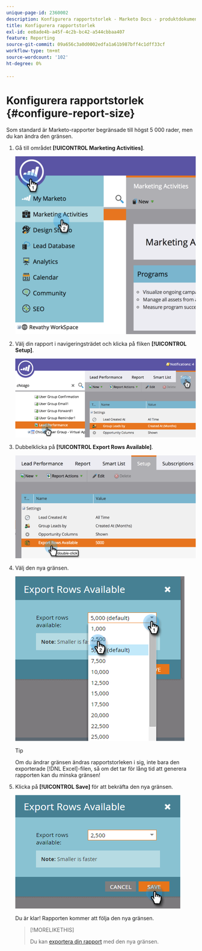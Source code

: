 ```yaml
---
unique-page-id: 2360002
description: Konfigurera rapportstorlek - Marketo Docs - produktdokumentation
title: Konfigurera rapportstorlek
exl-id: ee8ade4b-a45f-4c2b-bc42-a544cbbaa407
feature: Reporting
source-git-commit: 09a656c3a0d0002edfa1a61b987bff4c1dff33cf
workflow-type: tm+mt
source-wordcount: '102'
ht-degree: 0%

---
```


# Konfigurera rapportstorlek {#configure-report-size}

Som standard är Marketo-rapporter begränsade till högst 5 000 rader, men du kan ändra den gränsen.

1. Gå till området **[!UICONTROL Marketing Activities]**.

   ![](assets/image2014-9-16-10-3a53-3a57.png)

1. Välj din rapport i navigeringsträdet och klicka på fliken **[!UICONTROL Setup]**.

   ![](assets/image2014-9-16-10-3a54-3a1.png)

1. Dubbelklicka på **[!UICONTROL Export Rows Available]**.

   ![](assets/image2014-9-16-10-3a54-3a5.png)

1. Välj den nya gränsen.

   ![](assets/image2016-3-2-9-3a13-3a0.png)

   >[!TIP]
   >
   >Om du ändrar gränsen ändras rapportstorleken i sig, inte bara den exporterade [!DNL Excel]-filen, så om det tar för lång tid att generera rapporten kan du minska gränsen!

1. Klicka på **[!UICONTROL Save]** för att bekräfta den nya gränsen.

   ![](assets/image2016-3-2-9-3a13-3a59.png)

   Du är klar! Rapporten kommer att följa den nya gränsen.

   >[!MORELIKETHIS]
   >
   >Du kan [exportera din rapport](/help/marketo/product-docs/reporting/basic-reporting/report-activity/export-a-report-to-excel.md) med den nya gränsen.
